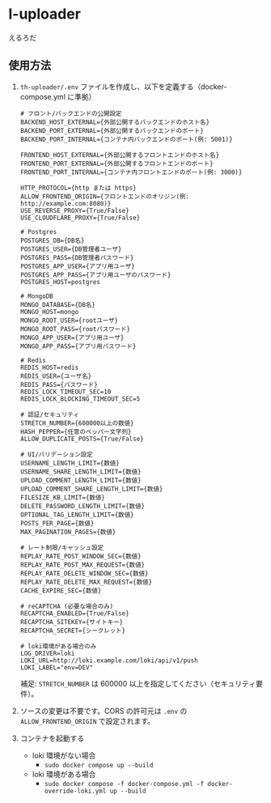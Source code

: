 # l-uploader

えるろだ

## 使用方法

1. `th-uploader/.env` ファイルを作成し、以下を定義する（docker-compose.yml に準拠）

   ```
   # フロント/バックエンドの公開設定
   BACKEND_HOST_EXTERNAL={外部公開するバックエンドのホスト名}
   BACKEND_PORT_EXTERNAL={外部公開するバックエンドのポート}
   BACKEND_PORT_INTERNAL={コンテナ内バックエンドのポート(例: 5001)}

   FRONTEND_HOST_EXTERNAL={外部公開するフロントエンドのホスト名}
   FRONTEND_PORT_EXTERNAL={外部公開するフロントエンドのポート}
   FRONTEND_PORT_INTERNAL={コンテナ内フロントエンドのポート(例: 3000)}

   HTTP_PROTOCOL={http または https}
   ALLOW_FRONTEND_ORIGIN={フロントエンドのオリジン(例: http://example.com:8080)}
   USE_REVERSE_PROXY={True/False}
   USE_CLOUDFLARE_PROXY={True/False}

   # Postgres
   POSTGRES_DB={DB名}
   POSTGRES_USER={DB管理者ユーザ}
   POSTGRES_PASS={DB管理者パスワード}
   POSTGRES_APP_USER={アプリ用ユーザ}
   POSTGRES_APP_PASS={アプリ用ユーザのパスワード}
   POSTGRES_HOST=postgres

   # MongoDB
   MONGO_DATABASE={DB名}
   MONGO_HOST=mongo
   MONGO_ROOT_USER={rootユーザ}
   MONGO_ROOT_PASS={rootパスワード}
   MONGO_APP_USER={アプリ用ユーザ}
   MONGO_APP_PASS={アプリ用パスワード}

   # Redis
   REDIS_HOST=redis
   REDIS_USER={ユーザ名}
   REDIS_PASS={パスワード}
   REDIS_LOCK_TIMEOUT_SEC=10
   REDIS_LOCK_BLOCKING_TIMEOUT_SEC=5

   # 認証/セキュリティ
   STRETCH_NUMBER={600000以上の数値}
   HASH_PEPPER={任意のペッパー文字列}
   ALLOW_DUPLICATE_POSTS={True/False}

   # UI/バリデーション設定
   USERNAME_LENGTH_LIMIT={数値}
   USERNAME_SHARE_LENGTH_LIMIT={数値}
   UPLOAD_COMMENT_LENGTH_LIMIT={数値}
   UPLOAD_COMMENT_SHARE_LENGTH_LIMIT={数値}
   FILESIZE_KB_LIMIT={数値}
   DELETE_PASSWORD_LENGTH_LIMIT={数値}
   OPTIONAL_TAG_LENGTH_LIMIT={数値}
   POSTS_PER_PAGE={数値}
   MAX_PAGINATION_PAGES={数値}

   # レート制限/キャッシュ設定
   REPLAY_RATE_POST_WINDOW_SEC={数値}
   REPLAY_RATE_POST_MAX_REQUEST={数値}
   REPLAY_RATE_DELETE_WINDOW_SEC={数値}
   REPLAY_RATE_DELETE_MAX_REQUEST={数値}
   CACHE_EXPIRE_SEC={数値}

   # reCAPTCHA (必要な場合のみ)
   RECAPTCHA_ENABLED={True/False}
   RECAPTCHA_SITEKEY={サイトキー}
   RECAPTCHA_SECRET={シークレット}

   # loki環境がある場合のみ
   LOG_DRIVER=loki
   LOKI_URL=http://loki.example.com/loki/api/v1/push
   LOKI_LABEL="env=DEV"
   ```

   補足: `STRETCH_NUMBER` は 600000 以上を指定してください（セキュリティ要件）。

2. ソースの変更は不要です。CORS の許可元は `.env` の `ALLOW_FRONTEND_ORIGIN` で設定されます。

3. コンテナを起動する
   - loki 環境がない場合
     - `sudo docker compose up --build`
   - loki 環境がある場合
     - `sudo docker compose -f docker-compose.yml -f docker-override-loki.yml up --build`
